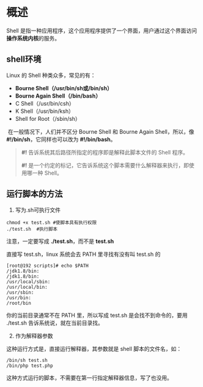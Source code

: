 # 概述

Shell 是指一种应用程序，这个应用程序提供了一个界面，用户通过这个界面访问**操作系统内核**的服务。



## shell环境

Linux 的 Shell 种类众多，常见的有：

- **Bourne Shell（/usr/bin/sh或/bin/sh）**
- **Bourne Again Shell（/bin/bash）**
- C Shell（/usr/bin/csh）
- K Shell（/usr/bin/ksh）
- Shell for Root（/sbin/sh）

​	在一般情况下，人们并不区分 Bourne Shell 和 Bourne Again Shell，所以，像 **#!/bin/sh**，它同样也可以改为 **#!/bin/bash**。



>**#!** 告诉系统其后路径所指定的程序即是解释此脚本文件的 Shell 程序。
>
>**#!** 是一个约定的标记，它告诉系统这个脚本需要什么解释器来执行，即使用哪一种 Shell。



## 运行脚本的方法

1. 写为.sh可执行文件

```shell
chmod +x test.sh #使脚本具有执行权限
./test.sh  #执行脚本
```

注意，一定要写成 **./test.sh**，而不是 **test.sh**

直接写 test.sh，linux 系统会去 PATH 里寻找有没有叫 test.sh 的

```shell
[root@192 scripts]# echo $PATH
/jdk1.8/bin:
/jdk1.8/bin:
/usr/local/sbin:
/usr/local/bin:
/usr/sbin:
/usr/bin:
/root/bin
```

你的当前目录通常不在 PATH 里，所以写成 test.sh 是会找不到命令的，要用 ./test.sh 告诉系统说，就在当前目录找。



2. 作为解释器参数

这种运行方式是，直接运行解释器，其参数就是 shell 脚本的文件名，如：

```shell
/bin/sh test.sh
/bin/php test.php
```

这种方式运行的脚本，不需要在第一行指定解释器信息，写了也没用。

